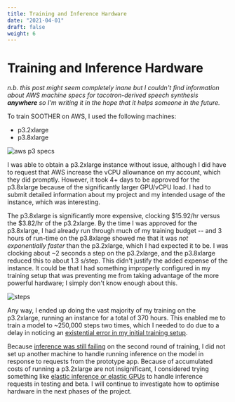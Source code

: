 ```yaml
---
title: Training and Inference Hardware
date: "2021-04-01"
draft: false
weight: 6
---
```


# Training and Inference Hardware
*n.b. this post might seem completely inane but I couldn't find information about AWS machine specs for tacotron-derived speech synthesis **anywhere** so I'm writing it in the hope that it helps someone in the future.*

To train SOOTHER on AWS, I used the following machines: 
- p3.2xlarge
- p3.8xlarge

![aws p3 specs](/images/aws_p3_specs.png) 

I was able to obtain a p3.2xlarge instance without issue, although I did have to request that AWS increase the vCPU allownance on my account, which they did promptly. However, it took 4+ days to be approved for the p3.8xlarge because of the significantly larger GPU/vCPU load. I had to submit detailed information about my project and my intended usage of the instance, which was interesting. 

The p3.8xlarge is significantly more expensive, clocking $15.92/hr versus the $3.82/hr of the p3.2xlarge. By the time I was approved for the p3.8xlarge, I had already run through much of my training budget -- and 3 hours of run-time on the p3.8xlarge showed me that it was *not exponentially faster* than the p3.2xlarge, which I had expected it to be. I was clocking about ~2 seconds a step on the p3.2xlarge, and the p3.8xlarge reduced this to about 1.3 s/step. This didn't justify the added expense of the instance. It could be that I had something improperly configured in my training setup that was preventing me from taking advantage of the more powerful hardware; I simply don't know enough about this.

![steps](/images/soother_training_steps.png)

Any way, I ended up doing the vast majority of my training on the p3.2xlarge, running an instance for a total of 370 hours. This enabled me to train a model to ~250,000 steps two times, which I needed to do due to a delay in noticing an [existential error in my initial training setup](/docs/002-training-soother). 

Because [inference was still failing](/docs/002-training-soother#inference) on the second round of training, I did not set up another machine to handle running inference on the model in response to requests from the prototype app. Because of accumulated costs of running a p3.2xlarge are not insignificant, I considered trying something like [elastic inference or elastic GPUs](https://towardsdatascience.com/a-complete-guide-to-ai-accelerators-for-deep-learning-inference-gpus-aws-inferentia-and-amazon-7a5d6804ef1c) to handle inference requests in testing and beta. I will continue to investigate how to optimise hardware in the next phases of the project. 

